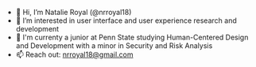 - 👋 Hi, I’m Natalie Royal (@nrroyal18)
- 👀 I’m interested in user interface and user experience research and development
- 🌱 I'm currenty a junior at Penn State studying Human-Centered Design and Development with a minor in Security and Risk Analysis
- 📫 Reach out: nrroyal18@gmail.com
